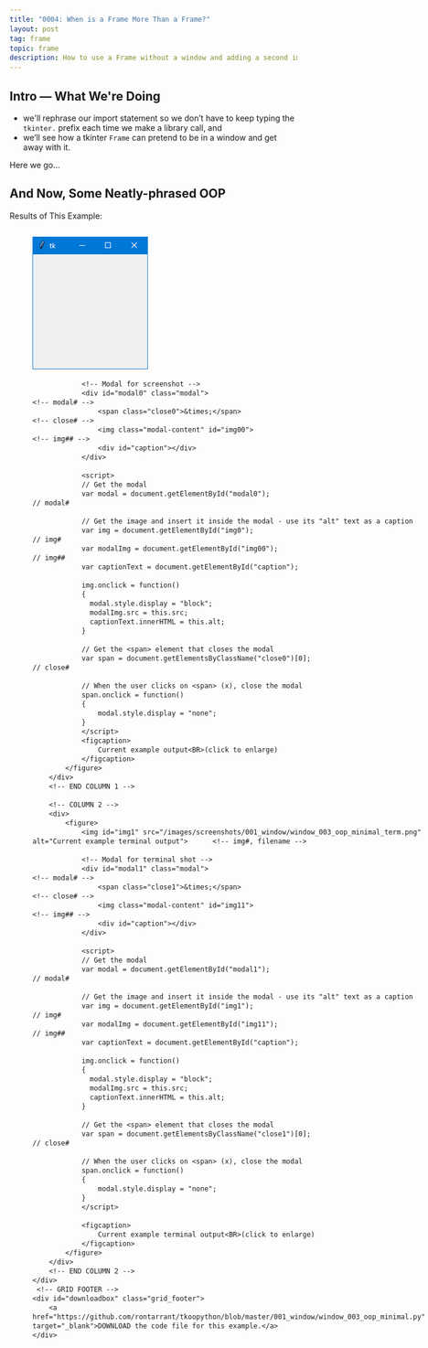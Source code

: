 ```yaml
---
title: "0004: When is a Frame More Than a Frame?"
layout: post
tag: frame
topic: frame
description: How to use a Frame without a window and adding a second import statement to cut back o typing.
---
```


## Intro — What We're Doing

- we'll rephrase our import statement so we don’t have to keep typing the `tkinter.` prefix each time we make a library call, and
- we’ll see how a tkinter `Frame` can pretend to be in a window and get away with it.

Here we go...

## And Now, Some Neatly-phrased OOP

<!-- 0, 1, 2 -->
<!-- FIRST occurrence of application, terminal, and source code screen-shots on a single page -->
<div>
	<!-- GRID HEADER -->
	<div class="grid_header">
		<p class="screenshot_grid_header_blurb">Results of This Example:</p>
	</div>
	<div class="columns">
		<!-- COLUMN 1 -->
		<div>
			<figure>
				<img id="img0" src="/images/screenshots/001_window/window_003_oop_minimal.png" alt="Current example output">		<!-- img# -->
				
				<!-- Modal for screenshot -->
				<div id="modal0" class="modal">																<!-- modal# -->
					<span class="close0">&times;</span>														<!-- close# -->
					<img class="modal-content" id="img00">														<!-- img## -->
					<div id="caption"></div>
				</div>
				
				<script>
				// Get the modal
				var modal = document.getElementById("modal0");													// modal#
				
				// Get the image and insert it inside the modal - use its "alt" text as a caption
				var img = document.getElementById("img0");														// img#
				var modalImg = document.getElementById("img00");												// img##
				var captionText = document.getElementById("caption");
	
				img.onclick = function()
				{
				  modal.style.display = "block";
				  modalImg.src = this.src;
				  captionText.innerHTML = this.alt;
				}
				
				// Get the <span> element that closes the modal
				var span = document.getElementsByClassName("close0")[0];										// close#
				
				// When the user clicks on <span> (x), close the modal
				span.onclick = function()
				{ 
					modal.style.display = "none";
				}
				</script>
				<figcaption>
					Current example output<BR>(click to enlarge)
				</figcaption>
			</figure>
		</div>
		<!-- END COLUMN 1 -->
		
		<!-- COLUMN 2 -->
		<div>
			<figure>
				<img id="img1" src="/images/screenshots/001_window/window_003_oop_minimal_term.png" alt="Current example terminal output"> 		<!-- img#, filename -->
	
				<!-- Modal for terminal shot -->
				<div id="modal1" class="modal">																			<!-- modal# -->
					<span class="close1">&times;</span>																	<!-- close# -->
					<img class="modal-content" id="img11">																	<!-- img## -->
					<div id="caption"></div>
				</div>
				
				<script>
				// Get the modal
				var modal = document.getElementById("modal1");																// modal#
				
				// Get the image and insert it inside the modal - use its "alt" text as a caption
				var img = document.getElementById("img1");																	// img#
				var modalImg = document.getElementById("img11");															// img##
				var captionText = document.getElementById("caption");
	
				img.onclick = function()
				{
				  modal.style.display = "block";
				  modalImg.src = this.src;
				  captionText.innerHTML = this.alt;
				}
				
				// Get the <span> element that closes the modal
				var span = document.getElementsByClassName("close1")[0];													// close#
				
				// When the user clicks on <span> (x), close the modal
				span.onclick = function()
				{ 
					modal.style.display = "none";
				}
				</script>
	
				<figcaption>
					Current example terminal output<BR>(click to enlarge)
				</figcaption>
			</figure>
		</div>
		<!-- END COLUMN 2 -->
	</div>
	 <!-- GRID FOOTER -->
	<div id="downloadbox" class="grid_footer">
		<a href="https://github.com/rontarrant/tkoopython/blob/master/001_window/window_003_oop_minimal.py" target="_blank">DOWNLOAD the code file for this example.</a>
	</div>
</div>
<BR>
<!-- end of snippet for FIRST (1st) occurrence of application, terminal and source code screen-shots on a single page -->

Changing the import statement so we're left with the least amount of code to open a window looks something like this:

```python
from tkinter import *

def main():
	window = Window()
	window.mainloop()

class Window(Tk):
	def __init__(self):
		super().__init__()

if __name__ == "__main__":
	main()
```

### Breakdown

Yes, it’s another do-nothing example, but now we’re laying groundwork for what’s to come. Let’s look at the differences from our previous minimal example.

#### Import Everything and be Done with It

First, the `tkinter.` prefix:

```python
tkinter.Tk()
```

This library call can be done like this now:

```python
Tk()
```

Second, we derive our own `Window` class. It's not necessary, but it helps keep our code neatly modular.

#### The Derived Window

At the top of the class, we define an `__init__()` method. For this demo, it isn’t important, but when we start passing arguments to the super-class, it will be. And that call is made with the `super()` prefix. Be careful with the order of the brackets, dot, and underscores. The call has to look like this:

```python
super().__init__()
```

It’s awkward to type, but *Pythonic* as all git-out... OOPish, too.

There are other benefits to using a `Window` class which we’ll talk more about later.

#### main()

Instead of instantiating our window directly from the library, we instantiate the `Window` class. This keeps `main()` neat and tidy.

*Note: For this and all future examples, we don’t have to change anything in `main()`. It’s evolved as far as it needs to.*

The second line of `main()`—as before—opens the window.

Now let’s look at a pretentious frame...

## It’s a Frame Up

<!-- 3, 4, 5 -->
<!-- SECOND occurrence of application, terminal, and source code screenshots on a single page -->
<div>
	<!-- GRID HEADER -->
	<div class="grid_header">
		<p class="screenshot_grid_header_blurb">Results of This Example:</p>
	</div>
	<div class="columns">
		<!-- COLUMN 1 -->
		<div>
			<figure>
				<img id="img3" src="/images/screenshots/002_frame/frame_001_minimal.png" alt="Current example output">		<!-- img# -->
				
				<!-- Modal for screenshot -->
				<div id="modal3" class="modal">																<!-- modal# -->
					<span class="close3">&times;</span>														<!-- close# -->
					<img class="modal-content" id="img33">														<!-- img## -->
					<div id="caption"></div>
				</div>
				
				<script>
				// Get the modal
				var modal = document.getElementById("modal3");													// modal#
				
				// Get the image and insert it inside the modal - use its "alt" text as a caption
				var img = document.getElementById("img3");														// img#
				var modalImg = document.getElementById("img33");												// img##
				var captionText = document.getElementById("caption");
	
				img.onclick = function()
				{
				  modal.style.display = "block";
				  modalImg.src = this.src;
				  captionText.innerHTML = this.alt;
				}
				
				// Get the <span> element that closes the modal
				var span = document.getElementsByClassName("close3")[0];										// close#
				
				// When the user clicks on <span> (x), close the modal
				span.onclick = function()
				{ 
					modal.style.display = "none";
				}
				</script>
				<figcaption>
					Current example output<BR>(click to enlarge)
				</figcaption>
			</figure>
		</div>
		<!-- END COLUMN 1 -->
		
		<!-- COLUMN 2 -->
		<div>
			<figure>
				<img id="img4" src="/images/screenshots/002_frame/frame_001_minimal_term.png" alt="Current example terminal output"> 		<!-- img#, filename -->
	
				<!-- Modal for terminal shot -->
				<div id="modal4" class="modal">																			<!-- modal# -->
					<span class="close4">&times;</span>																	<!-- close# -->
					<img class="modal-content" id="img44">																	<!-- img## -->
					<div id="caption"></div>
				</div>
				
				<script>
				// Get the modal
				var modal = document.getElementById("modal4");																// modal#
				
				// Get the image and insert it inside the modal - use its "alt" text as a caption
				var img = document.getElementById("img4");																	// img#
				var modalImg = document.getElementById("img44");															// img##
				var captionText = document.getElementById("caption");
	
				img.onclick = function()
				{
				  modal.style.display = "block";
				  modalImg.src = this.src;
				  captionText.innerHTML = this.alt;
				}
				
				// Get the <span> element that closes the modal
				var span = document.getElementsByClassName("close4")[0];													// close#
				
				// When the user clicks on <span> (x), close the modal
				span.onclick = function()
				{ 
					modal.style.display = "none";
				}
				</script>
	
				<figcaption>
					Current example terminal output<BR>(click to enlarge)
				</figcaption>
			</figure>
		</div>
		<!-- END COLUMN 2 -->
	</div>
	 <!-- GRID FOOTER -->
	<div id="downloadbox" class="grid_footer">
		<a href="https://github.com/rontarrant/tkoopython/blob/master/002_frame/frame_001_minimal.py" target="_blank">DOWNLOAD the code file for this example.</a>
	</div>
</div>
<BR>
<!-- end of snippet for SECOND (2nd) occurrence of application, terminal and source code screen-shots on a single page -->

So far, we've operated under the assumption that all tkinter applications need a window to put widgets in. Well, that’s not exactly true. We can get a window by sneaking in the back door, so to speak.

Here’s out next example:

```python
from tkinter import *
from tkinter import ttk

def main():
	app = MainFrame()
	app.mainloop()

class MainFrame(ttk.Frame):
	def __init__(self, master = None):
		super().__init__(master)
		print(self.winfo_toplevel().winfo_children())
		
if __name__ == "__main__":
	main()
```

### Breakdown

This code doesn't include a statement to add a window, but a window still opens. I'm not saying this is a great idea, but it is possible.

We can see further proof of the window's existence in the terminal where a list of the window's children is displayed using a call to `self.winfo_toplevel().winfo_children()`. There’s only one child—the frame—but the point is made... a frame can be the highest-level widget defined in your code.

We’ll be coming back to `winfo_toplevel()` and more of its child methods in later posts because it's a quick-n-easy way to access the attributes of an application's window... including those we add for ourselves.

## Conclusion

And that’s all for this time. Next time, we’ll see what a properly OOPed-up frame looks like as well as how it fits into the scheme of things.

‘Til then, take care of yourselves and may the elves of reusable code tinker with your tkinter.

<div class="blog-nav">
	<div style="float: left;">
		<a href="{{ site.baseurl }}/2021/08/20/0003-windows-first-steps.html">Previous: Windows - First Steps</a>
	</div>
	<div style="float: right;">
		<a href="{{ site.baseurl }}/2021/09/03/0005-not-so-minimal.html">Next: Not So Minimal</a>
	</div>
</div>


